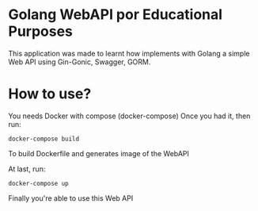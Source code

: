 # Golang WebAPI por Educational Purposes

This application was made to learnt how implements with Golang a simple Web API using Gin-Gonic, Swagger, GORM.

# How to use?

You needs Docker with compose (docker-compose)
Once you had it, then run:
```
docker-compose build
```
To build Dockerfile and generates image of the WebAPI

At last, run:
```
docker-compose up
```
Finally you're able to use this Web API
